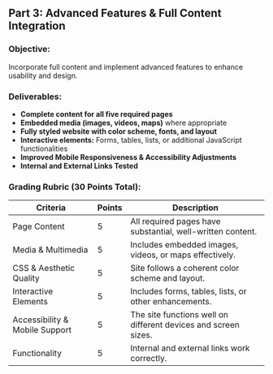 ## **Part 3: Advanced Features & Full Content Integration**  

### **Objective:**  
Incorporate full content and implement advanced features to enhance usability and design.  

### **Deliverables:**  
- **Complete content for all five required pages**  
- **Embedded media (images, videos, maps)** where appropriate  
- **Fully styled website with color scheme, fonts, and layout**  
- **Interactive elements:** Forms, tables, lists, or additional JavaScript functionalities  
- **Improved Mobile Responsiveness & Accessibility Adjustments**  
- **Internal and External Links Tested**  

### **Grading Rubric (30 Points Total):**  
| Criteria | Points | Description |
|----------|--------|-------------|
| Page Content | 5 | All required pages have substantial, well-written content. |
| Media & Multimedia | 5 | Includes embedded images, videos, or maps effectively. |
| CSS & Aesthetic Quality | 5 | Site follows a coherent color scheme and layout. |
| Interactive Elements | 5 | Includes forms, tables, lists, or other enhancements. |
| Accessibility & Mobile Support | 5 | The site functions well on different devices and screen sizes. |
| Functionality | 5 | Internal and external links work correctly. |
